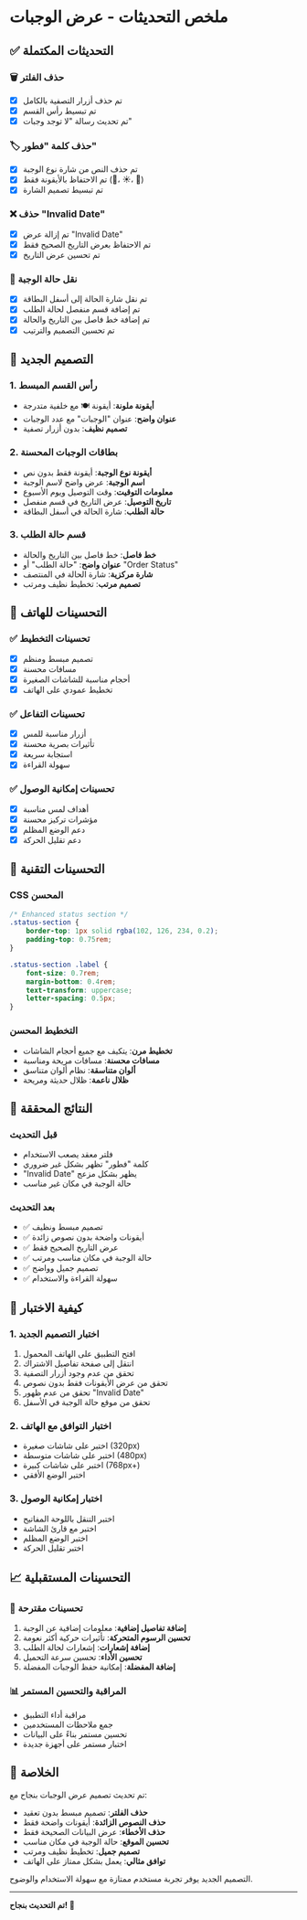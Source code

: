 # ملخص التحديثات - عرض الوجبات

## ✅ التحديثات المكتملة

### 🗑️ حذف الفلتر
- [x] تم حذف أزرار التصفية بالكامل
- [x] تم تبسيط رأس القسم
- [x] تم تحديث رسالة "لا توجد وجبات"

### 🏷️ حذف كلمة "فطور"
- [x] تم حذف النص من شارة نوع الوجبة
- [x] تم الاحتفاظ بالأيقونة فقط (🌅، ☀️، 🌙)
- [x] تم تبسيط تصميم الشارة

### ❌ حذف "Invalid Date"
- [x] تم إزالة عرض "Invalid Date"
- [x] تم الاحتفاظ بعرض التاريخ الصحيح فقط
- [x] تم تحسين عرض التاريخ

### 📍 نقل حالة الوجبة
- [x] تم نقل شارة الحالة إلى أسفل البطاقة
- [x] تم إضافة قسم منفصل لحالة الطلب
- [x] تم إضافة خط فاصل بين التاريخ والحالة
- [x] تم تحسين التصميم والترتيب

## 🎨 التصميم الجديد

### 1. رأس القسم المبسط
- **أيقونة ملونة**: أيقونة 🍽️ مع خلفية متدرجة
- **عنوان واضح**: عنوان "الوجبات" مع عدد الوجبات
- **تصميم نظيف**: بدون أزرار تصفية

### 2. بطاقات الوجبات المحسنة
- **أيقونة نوع الوجبة**: أيقونة فقط بدون نص
- **اسم الوجبة**: عرض واضح لاسم الوجبة
- **معلومات التوقيت**: وقت التوصيل ويوم الأسبوع
- **تاريخ التوصيل**: عرض التاريخ في قسم منفصل
- **حالة الطلب**: شارة الحالة في أسفل البطاقة

### 3. قسم حالة الطلب
- **خط فاصل**: خط فاصل بين التاريخ والحالة
- **عنوان واضح**: "حالة الطلب" أو "Order Status"
- **شارة مركزية**: شارة الحالة في المنتصف
- **تصميم مرتب**: تخطيط نظيف ومرتب

## 📱 التحسينات للهاتف

### ✅ تحسينات التخطيط
- [x] تصميم مبسط ومنظم
- [x] مسافات محسنة
- [x] أحجام مناسبة للشاشات الصغيرة
- [x] تخطيط عمودي على الهاتف

### ✅ تحسينات التفاعل
- [x] أزرار مناسبة للمس
- [x] تأثيرات بصرية محسنة
- [x] استجابة سريعة
- [x] سهولة القراءة

### ✅ تحسينات إمكانية الوصول
- [x] أهداف لمس مناسبة
- [x] مؤشرات تركيز محسنة
- [x] دعم الوضع المظلم
- [x] دعم تقليل الحركة

## 🔧 التحسينات التقنية

### CSS المحسن
```css
/* Enhanced status section */
.status-section {
    border-top: 1px solid rgba(102, 126, 234, 0.2);
    padding-top: 0.75rem;
}

.status-section .label {
    font-size: 0.7rem;
    margin-bottom: 0.4rem;
    text-transform: uppercase;
    letter-spacing: 0.5px;
}
```

### التخطيط المحسن
- **تخطيط مرن**: يتكيف مع جميع أحجام الشاشات
- **مسافات محسنة**: مسافات مريحة ومناسبة
- **ألوان متناسقة**: نظام ألوان متناسق
- **ظلال ناعمة**: ظلال حديثة ومريحة

## 🎯 النتائج المحققة

### قبل التحديث
- فلتر معقد يصعب الاستخدام
- كلمة "فطور" تظهر بشكل غير ضروري
- "Invalid Date" يظهر بشكل مزعج
- حالة الوجبة في مكان غير مناسب

### بعد التحديث
- ✅ تصميم مبسط ونظيف
- ✅ أيقونات واضحة بدون نصوص زائدة
- ✅ عرض التاريخ الصحيح فقط
- ✅ حالة الوجبة في مكان مناسب ومرتب
- ✅ تصميم جميل وواضح
- ✅ سهولة القراءة والاستخدام

## 🔧 كيفية الاختبار

### 1. اختبار التصميم الجديد
1. افتح التطبيق على الهاتف المحمول
2. انتقل إلى صفحة تفاصيل الاشتراك
3. تحقق من عدم وجود أزرار التصفية
4. تحقق من عرض الأيقونات فقط بدون نصوص
5. تحقق من عدم ظهور "Invalid Date"
6. تحقق من موقع حالة الوجبة في الأسفل

### 2. اختبار التوافق مع الهاتف
- اختبر على شاشات صغيرة (320px)
- اختبر على شاشات متوسطة (480px)
- اختبر على شاشات كبيرة (768px+)
- اختبر الوضع الأفقي

### 3. اختبار إمكانية الوصول
- اختبر التنقل باللوحة المفاتيح
- اختبر مع قارئ الشاشة
- اختبر الوضع المظلم
- اختبر تقليل الحركة

## 📈 التحسينات المستقبلية

### 🔮 تحسينات مقترحة
1. **إضافة تفاصيل إضافية**: معلومات إضافية عن الوجبة
2. **تحسين الرسوم المتحركة**: تأثيرات حركية أكثر نعومة
3. **إضافة إشعارات**: إشعارات لحالة الطلب
4. **تحسين الأداء**: تحسين سرعة التحميل
5. **إضافة المفضلة**: إمكانية حفظ الوجبات المفضلة

### 📊 المراقبة والتحسين المستمر
- مراقبة أداء التطبيق
- جمع ملاحظات المستخدمين
- تحسين مستمر بناءً على البيانات
- اختبار مستمر على أجهزة جديدة

## 🎉 الخلاصة

تم تحديث تصميم عرض الوجبات بنجاح مع:

- **حذف الفلتر**: تصميم مبسط بدون تعقيد
- **حذف النصوص الزائدة**: أيقونات واضحة فقط
- **حذف الأخطاء**: عرض البيانات الصحيحة فقط
- **تحسين الموقع**: حالة الوجبة في مكان مناسب
- **تصميم جميل**: تخطيط نظيف ومرتب
- **توافق مثالي**: يعمل بشكل ممتاز على الهاتف

التصميم الجديد يوفر تجربة مستخدم ممتازة مع سهولة الاستخدام والوضوح.

---

**تم التحديث بنجاح! 🎉**
